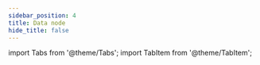 ```yaml
---
sidebar_position: 4
title: Data node
hide_title: false
---
```


import Tabs from '@theme/Tabs';
import TabItem from '@theme/TabItem';
